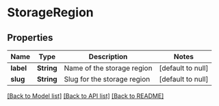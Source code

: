 # StorageRegion

## Properties
Name | Type | Description | Notes
------------ | ------------- | ------------- | -------------
**label** | **String** | Name of the storage region | [default to null]
**slug** | **String** | Slug for the storage region | [default to null]

[[Back to Model list]](../README.md#documentation-for-models) [[Back to API list]](../README.md#documentation-for-api-endpoints) [[Back to README]](../README.md)


